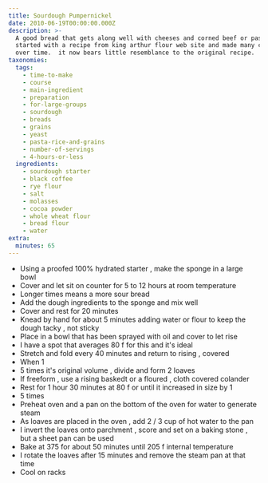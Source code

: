 ```yaml
---
title: Sourdough Pumpernickel
date: 2010-06-19T00:00:00.000Z
description: >-
  A good bread that gets along well with cheeses and corned beef or pastrami.  i
  started with a recipe from king arthur flour web site and made many changes
  over time.  it now bears little resemblance to the original recipe.
taxonomies:
  tags:
    - time-to-make
    - course
    - main-ingredient
    - preparation
    - for-large-groups
    - sourdough
    - breads
    - grains
    - yeast
    - pasta-rice-and-grains
    - number-of-servings
    - 4-hours-or-less
  ingredients:
    - sourdough starter
    - black coffee
    - rye flour
    - salt
    - molasses
    - cocoa powder
    - whole wheat flour
    - bread flour
    - water
extra:
  minutes: 65
---
```

 - Using a proofed 100% hydrated starter , make the sponge in a large bowl
 - Cover and let sit on counter for 5 to 12 hours at room temperature
 - Longer times means a more sour bread
 - Add the dough ingredients to the sponge and mix well
 - Cover and rest for 20 minutes
 - Knead by hand for about 5 minutes adding water or flour to keep the dough tacky , not sticky
 - Place in a bowl that has been sprayed with oil and cover to let rise
 - I have a spot that averages 80 f for this and it's ideal
 - Stretch and fold every 40 minutes and return to rising , covered
 - When 1
 - 5 times it's original volume , divide and form 2 loaves
 - If freeform , use a rising baskedt or a floured , cloth covered colander
 - Rest for 1 hour 30 minutes at 80 f or until it increased in size by 1
 - 5 times
 - Preheat oven and a pan on the bottom of the oven for water to generate steam
 - As loaves are placed in the oven , add 2 / 3 cup of hot water to the pan
 - I invert the loaves onto parchment , score and set on a baking stone , but a sheet pan can be used
 - Bake at 375 for about 50 minutes until 205 f internal temperature
 - I rotate the loaves after 15 minutes and remove the steam pan at that time
 - Cool on racks
